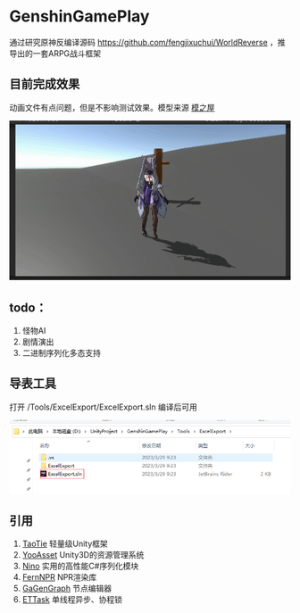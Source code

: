 # GenshinGamePlay

通过研究原神反编译源码 https://github.com/fengjixuchui/WorldReverse ，推导出的一套ARPG战斗框架

## 目前完成效果
动画文件有点问题，但是不影响测试效果。模型来源 [模之屋](https://www.aplaybox.com/details/model/MmroYfxfeCtc)

![Preview.gif](ReadMeRes%2FPreview.gif)


## todo：
1. 怪物AI
2. 剧情演出
3. 二进制序列化多态支持

## 导表工具
打开 /Tools/ExcelExport/ExcelExport.sln 编译后可用

![ExcelExport.png](ReadMeRes%2FExcelExport.png)


## 引用
1. [TaoTie](https://github.com/526077247/TaoTie) 轻量级Unity框架
2. [YooAsset](https://github.com/tuyoogame/YooAsset) Unity3D的资源管理系统
3. [Nino](https://github.com/JasonXuDeveloper/Nino) 实用的高性能C#序列化模块
4. [FernNPR](https://github.com/FernRender/FernNPR) NPR渲染库
5. [GaGenGraph](https://github.com/LiFang7/GaGenGraph) 节点编辑器
6. [ETTask](https://github.com/egametang/ET) 单线程异步、协程锁